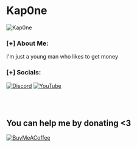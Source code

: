 # Kap0ne

<p align="left"> <img src="https://komarev.com/ghpvc/?username=Kap0ne" alt="Kap0ne" /> </p>

<p align="center">
</p>

### [+] About Me:
I'm just a young man who likes to get money

### [+] Socials:
[![Discord](https://img.shields.io/badge/Discord-%237289DA.svg?logo=discord&logoColor=white)](https://discord.gg/WB8Hn9Eze8) [![YouTube](https://img.shields.io/badge/YouTube-%23FF0000.svg?logo=YouTube&logoColor=white)](https://www.youtube.com/channel/UCKzZYZkT2GrdPz7Ao280Zlg)

<br><br>

## You can help me by donating <3
   [![BuyMeACoffee](https://img.shields.io/badge/Buy%20Me%20a%20Coffee-ffdd00?style=for-the-badge&logo=buy-me-a-coffee&logoColor=black)](https://buymeacoffee.com/Kap0nee)
